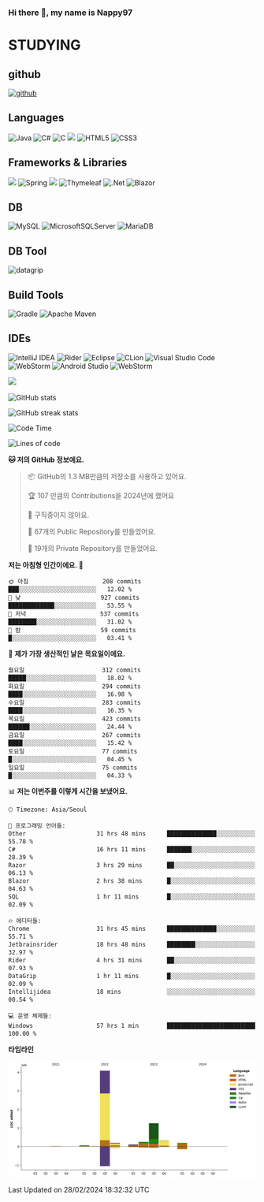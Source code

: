 ### Hi there 👋, my name is Nappy97

# STUDYING
## github
[<img src='https://cdn.jsdelivr.net/npm/simple-icons@3.0.1/icons/github.svg' alt='github' height='40'>](https://github.com/Nappy97)  

## Languages
![Java](https://img.shields.io/badge/java-%23ED8B00.svg?style=for-the-badge&logo=openjdk&logoColor=white) ![C#](https://img.shields.io/badge/c%23-%23239120.svg?style=for-the-badge&logo=c-sharp&logoColor=white) ![C](https://img.shields.io/badge/c-%2300599C.svg?style=for-the-badge&logo=c&logoColor=white) <img src="https://img.shields.io/badge/javascript-F7DF1E?style=for-the-badge&logo=javascript&logoColor=black"> ![HTML5](https://img.shields.io/badge/html5-%23E34F26.svg?style=for-the-badge&logo=html5&logoColor=white) ![CSS3](https://img.shields.io/badge/css3-%231572B6.svg?style=for-the-badge&logo=css3&logoColor=white)

## Frameworks & Libraries
<img src="https://img.shields.io/badge/bootstrap-7952B3?style=for-the-badge&logo=bootstrap&logoColor=white"> ![Spring](https://img.shields.io/badge/spring-%236DB33F.svg?style=for-the-badge&logo=spring&logoColor=white) <img src="https://img.shields.io/badge/jQuery-0769AD?style=for-the-badge&logo=jquery&logoColor=white"> ![Thymeleaf](https://img.shields.io/badge/Thymeleaf-%23005C0F.svg?style=for-the-badge&logo=Thymeleaf&logoColor=white) ![.Net](https://img.shields.io/badge/.NET-5C2D91?style=for-the-badge&logo=.net&logoColor=white) ![Blazor](https://img.shields.io/badge/blazor-%235C2D91.svg?style=for-the-badge&logo=blazor&logoColor=white)

## DB
![MySQL](https://img.shields.io/badge/mysql-%2300f.svg?style=for-the-badge&logo=mysql&logoColor=white) ![MicrosoftSQLServer](https://img.shields.io/badge/Microsoft%20SQL%20Server-CC2927?style=for-the-badge&logo=microsoft%20sql%20server&logoColor=white) ![MariaDB](https://img.shields.io/badge/MariaDB-003545?style=for-the-badge&logo=mariadb&logoColor=white)

## DB Tool
![datagrip](https://img.shields.io/badge/datagrip-9681EB?style=flat&logo=datagrip)

## Build Tools
![Gradle](https://img.shields.io/badge/Gradle-02303A.svg?style=for-the-badge&logo=Gradle&logoColor=white) ![Apache Maven](https://img.shields.io/badge/Apache%20Maven-C71A36?style=for-the-badge&logo=Apache%20Maven&logoColor=white)

## IDEs
![IntelliJ IDEA](https://img.shields.io/badge/IntelliJIDEA-000000.svg?style=for-the-badge&logo=intellij-idea&logoColor=white) ![Rider](https://img.shields.io/badge/Rider-000000.svg?style=for-the-badge&logo=Rider&logoColor=white&color=black&labelColor=crimson) ![Eclipse](https://img.shields.io/badge/Eclipse-FE7A16.svg?style=for-the-badge&logo=Eclipse&logoColor=white) ![CLion](https://img.shields.io/badge/CLion-black?style=for-the-badge&logo=clion&logoColor=white) ![Visual Studio Code](https://img.shields.io/badge/Visual%20Studio%20Code-0078d7.svg?style=for-the-badge&logo=visual-studio-code&logoColor=white) ![WebStorm](https://img.shields.io/badge/webstorm-143?style=for-the-badge&logo=webstorm&logoColor=white&color=black) ![Android Studio](https://img.shields.io/badge/Android%20Studio-3DDC84.svg?style=for-the-badge&logo=android-studio&logoColor=white) ![WebStorm](https://img.shields.io/badge/webstorm-143?style=for-the-badge&logo=webstorm&logoColor=white&color=black)

<div>
  <img  src="https://github-readme-stats.vercel.app/api/top-langs/?username=Nappy97&langs_count=8&exclude_repo=Example-deep-learning-from-scratch&layout=compact&line_height=24&hide_border=true&title_color=d88e82&card_width=280">
<div>
  
![GitHub stats](https://github-readme-stats.vercel.app/api?username=Nappy97&show_icons=true)  

![GitHub streak stats](https://github-readme-streak-stats.herokuapp.com/?user=Nappy97)  

<!--START_SECTION:waka-->
![Code Time](http://img.shields.io/badge/Code%20Time-1%2C607%20hrs%2058%20mins-blue)

![Lines of code](https://img.shields.io/badge/%EC%A0%80%EB%8A%94%20%EC%97%AC%ED%83%9C%EA%B9%8C%EC%A7%80%20-6.4%20million%20%EC%A4%84%EC%9D%98%20%EC%BD%94%EB%93%9C%EB%A5%BC%20%EC%9E%91%EC%84%B1%ED%96%88%EC%96%B4%EC%9A%94.-blue)

**🐱 저의 GitHub 정보에요.** 

> 📦 GitHub의 1.3 MB만큼의 저장소를 사용하고 있어요. 
 > 
> 🏆 107 만큼의 Contributions을 2024년에 했어요
 > 
> 🚫 구직중이지 않아요.
 > 
> 📜 67개의 Public Repository를 만들었어요. 
 > 
> 🔑 19개의 Private Repository를 만들었어요. 
 > 
**저는 아침형 인간이에요. 🐤** 

```text
🌞 아침                     208 commits         ███░░░░░░░░░░░░░░░░░░░░░░   12.02 % 
🌆 낮　                     927 commits         █████████████░░░░░░░░░░░░   53.55 % 
🌃 저녁                     537 commits         ████████░░░░░░░░░░░░░░░░░   31.02 % 
🌙 밤　                     59 commits          █░░░░░░░░░░░░░░░░░░░░░░░░   03.41 % 
```
📅 **제가 가장 생산적인 날은 목요일이에요.** 

```text
월요일                      312 commits         █████░░░░░░░░░░░░░░░░░░░░   18.02 % 
화요일                      294 commits         ████░░░░░░░░░░░░░░░░░░░░░   16.98 % 
수요일                      283 commits         ████░░░░░░░░░░░░░░░░░░░░░   16.35 % 
목요일                      423 commits         ██████░░░░░░░░░░░░░░░░░░░   24.44 % 
금요일                      267 commits         ████░░░░░░░░░░░░░░░░░░░░░   15.42 % 
토요일                      77 commits          █░░░░░░░░░░░░░░░░░░░░░░░░   04.45 % 
일요일                      75 commits          █░░░░░░░░░░░░░░░░░░░░░░░░   04.33 % 
```


📊 **저는 이번주를 이렇게 시간을 보냈어요.** 

```text
🕑︎ Timezone: Asia/Seoul

💬 프로그래밍 언어들: 
Other                    31 hrs 48 mins      ██████████████░░░░░░░░░░░   55.78 % 
C#                       16 hrs 11 mins      ███████░░░░░░░░░░░░░░░░░░   28.39 % 
Razor                    3 hrs 29 mins       ██░░░░░░░░░░░░░░░░░░░░░░░   06.13 % 
Blazor                   2 hrs 38 mins       █░░░░░░░░░░░░░░░░░░░░░░░░   04.63 % 
SQL                      1 hr 11 mins        █░░░░░░░░░░░░░░░░░░░░░░░░   02.09 % 

🔥 에디터들: 
Chrome                   31 hrs 45 mins      ██████████████░░░░░░░░░░░   55.71 % 
Jetbrainsrider           18 hrs 48 mins      ████████░░░░░░░░░░░░░░░░░   32.97 % 
Rider                    4 hrs 31 mins       ██░░░░░░░░░░░░░░░░░░░░░░░   07.93 % 
DataGrip                 1 hr 11 mins        █░░░░░░░░░░░░░░░░░░░░░░░░   02.09 % 
Intellijidea             18 mins             ░░░░░░░░░░░░░░░░░░░░░░░░░   00.54 % 

💻 운영 체제들: 
Windows                  57 hrs 1 min        █████████████████████████   100.00 % 
```

**타임라인**

![Lines of Code chart](https://raw.githubusercontent.com/Nappy97/Nappy97/main/assets/bar_graph.png)


 Last Updated on 28/02/2024 18:32:32 UTC
<!--END_SECTION:waka-->
